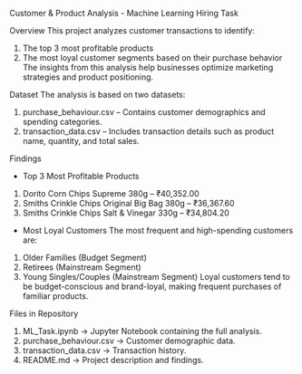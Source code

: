 Customer & Product Analysis - Machine Learning Hiring Task


Overview
This project analyzes customer transactions to identify:
1) The top 3 most profitable products
2) The most loyal customer segments based on their purchase behavior
The insights from this analysis help businesses optimize marketing strategies and product positioning.


Dataset
The analysis is based on two datasets:
1) purchase_behaviour.csv – Contains customer demographics and spending categories.
2) transaction_data.csv – Includes transaction details such as product name, quantity, and total sales.


Findings
- Top 3 Most Profitable Products
1) Dorito Corn Chips Supreme 380g – ₹40,352.00
2) Smiths Crinkle Chips Original Big Bag 380g – ₹36,367.60
3) Smiths Crinkle Chips Salt & Vinegar 330g – ₹34,804.20

- Most Loyal Customers
The most frequent and high-spending customers are:
1) Older Families (Budget Segment)
2) Retirees (Mainstream Segment)
3) Young Singles/Couples (Mainstream Segment)
Loyal customers tend to be budget-conscious and brand-loyal, making frequent purchases of familiar products.


Files in Repository
1) ML_Task.ipynb → Jupyter Notebook containing the full analysis.
2) purchase_behaviour.csv → Customer demographic data.
3) transaction_data.csv → Transaction history.
4) README.md → Project description and findings.
